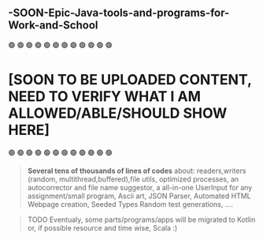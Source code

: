 ## -SOON-Epic-Java-tools-and-programs-for-Work-and-School

🟢        🟢          🟢        🟢          🟢        🟢          🟢        🟢          🟢        🟢          🟢        🟢
<span style="color:green;font-weight:bold">  <h1> [SOON TO BE UPLOADED CONTENT, NEED TO VERIFY WHAT I AM ALLOWED/ABLE/SHOULD SHOW HERE] </h1> </span>
🟢        🟢          🟢        🟢          🟢        🟢          🟢        🟢          🟢        🟢          🟢        🟢
  
> **Several tens of thousands of lines of codes** about: readers,writers (random, multithread,buffered),file utils, optimized processes, an autocorrector and file name suggestor, a all-in-one UserInput for any assignment/small program, Ascii art, JSON Parser, Automated HTML Webpage creation, Seeded Types Random test generations, ....

>TODO Eventualy, some parts/programs/apps will be migrated to Kotlin or, if possible resource and time wise, Scala :)
